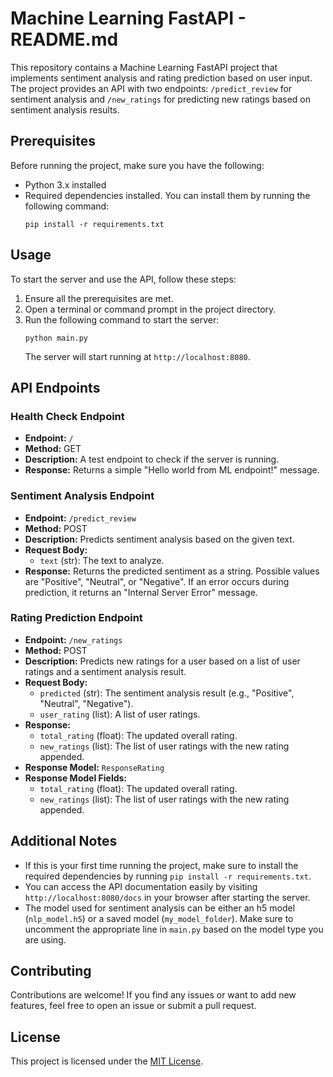 # Machine Learning FastAPI - README.md

This repository contains a Machine Learning FastAPI project that implements sentiment analysis and rating prediction based on user input. The project provides an API with two endpoints: `/predict_review` for sentiment analysis and `/new_ratings` for predicting new ratings based on sentiment analysis results.

## Prerequisites

Before running the project, make sure you have the following:

- Python 3.x installed
- Required dependencies installed. You can install them by running the following command:
  ```
  pip install -r requirements.txt
  ```

## Usage

To start the server and use the API, follow these steps:

1. Ensure all the prerequisites are met.
2. Open a terminal or command prompt in the project directory.
3. Run the following command to start the server:
   ```
   python main.py 
   ```
   The server will start running at `http://localhost:8080`.

## API Endpoints

### Health Check Endpoint

- **Endpoint:** `/`
- **Method:** GET
- **Description:** A test endpoint to check if the server is running.
- **Response:** Returns a simple "Hello world from ML endpoint!" message.

### Sentiment Analysis Endpoint

- **Endpoint:** `/predict_review`
- **Method:** POST
- **Description:** Predicts sentiment analysis based on the given text.
- **Request Body:**
  - `text` (str): The text to analyze.
- **Response:** Returns the predicted sentiment as a string. Possible values are "Positive", "Neutral", or "Negative". If an error occurs during prediction, it returns an "Internal Server Error" message.

### Rating Prediction Endpoint

- **Endpoint:** `/new_ratings`
- **Method:** POST
- **Description:** Predicts new ratings for a user based on a list of user ratings and a sentiment analysis result.
- **Request Body:**
  - `predicted` (str): The sentiment analysis result (e.g., "Positive", "Neutral", "Negative").
  - `user_rating` (list): A list of user ratings.
- **Response:**
  - `total_rating` (float): The updated overall rating.
  - `new_ratings` (list): The list of user ratings with the new rating appended.
- **Response Model:** `ResponseRating`
- **Response Model Fields:**
  - `total_rating` (float): The updated overall rating.
  - `new_ratings` (list): The list of user ratings with the new rating appended.

## Additional Notes

- If this is your first time running the project, make sure to install the required dependencies by running `pip install -r requirements.txt`.
- You can access the API documentation easily by visiting `http://localhost:8080/docs` in your browser after starting the server.
- The model used for sentiment analysis can be either an h5 model (`nlp_model.h5`) or a saved model (`my_model_folder`). Make sure to uncomment the appropriate line in `main.py` based on the model type you are using.

## Contributing

Contributions are welcome! If you find any issues or want to add new features, feel free to open an issue or submit a pull request.

## License

This project is licensed under the [MIT License](LICENSE).